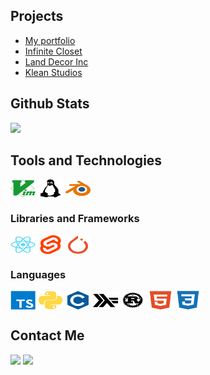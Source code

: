 ## Projects
- [My portfolio](https://treywilkinson.com)
- [Infinite Closet](https://infinitecloset.co.uk)
- [Land Decor Inc](https://landdecorinc.com)
- [Klean Studios](https://kleanstudio.com)

<!--
## Github Stats

<div align="center">
  <img height="360em" src="https://activity-graph.herokuapp.com/graph?username=t-wilkinson&hide_border=false&theme=dracula" />

  
  ##
  <div style="center">
  <img height="180em" src="https://github-readme-stats.vercel.app/api?username=t-wilkinson&show_icons=true&theme=dracula&include_all_commits=true&count_private=true"/>    
  </div>
</div>
-->

## Github Stats

<div style="center">
    <img height="180em" src="https://github-readme-stats.vercel.app/api/top-langs/?username=t-wilkinson&layout=compact&langs_count=7&theme=dracula"/>
</div>

 ## Tools and Technologies
  <div style="display: inline_block">
    <img align="center" alt="Vim" height="30" width="40" src="https://raw.githubusercontent.com/devicons/devicon/master/icons/vim/vim-plain.svg"> 
    <img align="center" alt="Linux" height="30" width="40" src="https://raw.githubusercontent.com/devicons/devicon/master/icons/linux/linux-plain.svg"> 
    <img align="center" alt="Blender" height="30" width="40" src="https://raw.githubusercontent.com/devicons/devicon/master/icons/blender/blender-original.svg">
  </div>
  
  ### Libraries and Frameworks
 <div style="display: inline_block">
  <img align="center" alt="React" height="30" width="40" src="https://raw.githubusercontent.com/devicons/devicon/master/icons/react/react-original.svg">
  <img align="center" alt="Svelte" height="30" width="40" src="https://raw.githubusercontent.com/devicons/devicon/master/icons/svelte/svelte-original.svg">
  <img align="center" alt="Pytorch" height="30" width="40" src="https://raw.githubusercontent.com/devicons/devicon/master/icons/pytorch/pytorch-original.svg">
</div>
  
 ### Languages
<div style="display: inline_block">

  <img align="center" alt="Ts" height="30" width="40" src="https://raw.githubusercontent.com/devicons/devicon/master/icons/typescript/typescript-plain.svg">
  <img align="center" alt="Py" height="30" width="40" src="https://raw.githubusercontent.com/devicons/devicon/master/icons/python/python-plain.svg">
  <img align="center" alt="C" height="30" width="40" src="https://raw.githubusercontent.com/devicons/devicon/master/icons/c/c-plain.svg">
  <img align="center" alt="Haskell" height="30" width="40" src="https://raw.githubusercontent.com/devicons/devicon/master/icons/haskell/haskell-plain.svg">  
  <img align="center" alt="Blender" height="30" width="40" src="https://raw.githubusercontent.com/devicons/devicon/master/icons/rust/rust-plain.svg">
  <img align="center" alt="Ts" height="30" width="40" src="https://raw.githubusercontent.com/devicons/devicon/master/icons/html5/html5-plain.svg">
  <img align="center" alt="Ts" height="30" width="40" src="https://raw.githubusercontent.com/devicons/devicon/master/icons/css3/css3-plain.svg">
</div>

 ## Contact Me
<div> 
  <a href = "mailto:winston.trey.wilkinson@gmail.com"><img src="https://img.shields.io/badge/-Gmail-%23333?style=for-the-badge&logo=gmail&logoColor=white" target="_blank"></a>
  <a href="https://www.linkedin.com/in/trey-wilkinson-24b081210/" target="_blank"><img src="https://img.shields.io/badge/-LinkedIn-%230077B5?style=for-the-badge&logo=linkedin&logoColor=white" target="_blank"></a>
</div>
